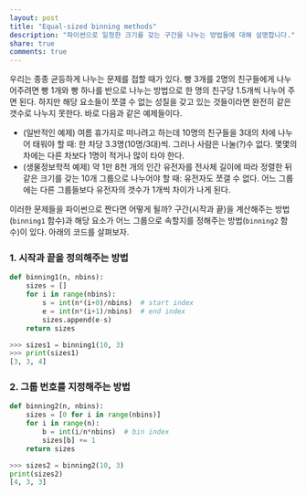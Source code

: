 ```yaml
---
layout: post
title: "Equal-sized binning methods"
description: "파이썬으로 일정한 크기를 갖는 구간을 나누는 방법들에 대해 설명합니다."
share: true
comments: true
---
```


우리는 종종 균등하게 나누는 문제를 접할 때가 있다. 빵 3개를 2명의 친구들에게 나누어주려면 빵 1개와 빵 하나를 반으로 나누는 방법으로 한 명의 친구당 1.5개씩 나누어 주면 된다. 하지만 해당 요소들이 쪼갤 수 없는 성질을 갖고 있는 것들이라면 완전히 같은 갯수로 나누지 못한다. 바로 다음과 같은 예제들이다.

* (일반적인 예제) 여름 휴가지로 떠나려고 하는데 10명의 친구들을 3대의 차에 나누어 태워야 할 때: 한 차당 3.3명(10명/3대)씩. 그러나 사람은 나눌(?)수 없다. 몇몇의 차에는 다른 차보다 1명이 적거나 많이 타야 한다.
* (생물정보학적 예제) 약 1만 8천 개의 인간 유전자를 전사체 길이에 따라 정렬한 뒤 같은 크기를 갖는 10개 그룹으로 나누어야 할 때: 유전자도 쪼갤 수 없다. 어느 그룹에는 다른 그룹들보다 유전자의 갯수가 1개씩 차이가 나게 된다.

이러한 문제들을 파이썬으로 짠다면 어떻게 될까? 구간(시작과 끝)을 계산해주는 방법(`binning1` 함수)과 해당 요소가 어느 그룹으로 속할지를 정해주는 방법(`binning2` 함수)이 있다. 아래의 코드를 살펴보자.

### 1. 시작과 끝을 정의해주는 방법

```python
def binning1(n, nbins):
    sizes = []
    for i in range(nbins):
        s = int(n*(i+0)/nbins)  # start index
        e = int(n*(i+1)/nbins)  # end index
        sizes.append(e-s)
    return sizes
```

```python
>>> sizes1 = binning1(10, 3)
>>> print(sizes1)
[3, 3, 4]
```

### 2. 그룹 번호를 지정해주는 방법

```python
def binning2(n, nbins):
    sizes = [0 for i in range(nbins)]
    for i in range(n):
        b = int(i/n*nbins)  # bin index
        sizes[b] += 1
    return sizes
```

```python
>>> sizes2 = binning2(10, 3)
print(sizes2)
[4, 3, 3]
```

